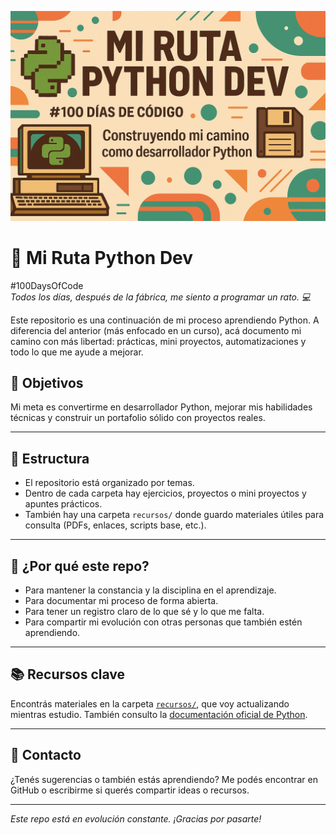 ![Banner](./banner.png)

# 🐍 Mi Ruta Python Dev  
#100DaysOfCode  
*Todos los días, después de la fábrica, me siento a programar un rato. 💻*

Este repositorio es una continuación de mi proceso aprendiendo Python. A diferencia del anterior (más enfocado en un curso), acá documento mi camino con más libertad: prácticas, mini proyectos, automatizaciones y todo lo que me ayude a mejorar.

## 📌 Objetivos

Mi meta es convertirme en desarrollador Python, mejorar mis habilidades técnicas y construir un portafolio sólido con proyectos reales.

---

## 📆 Estructura

- El repositorio está organizado por temas.
- Dentro de cada carpeta hay ejercicios, proyectos o mini proyectos y apuntes prácticos.
- También hay una carpeta `recursos/` donde guardo materiales útiles para consulta (PDFs, enlaces, scripts base, etc.).

---

## 🚀 ¿Por qué este repo?

- Para mantener la constancia y la disciplina en el aprendizaje.
- Para documentar mi proceso de forma abierta.
- Para tener un registro claro de lo que sé y lo que me falta.
- Para compartir mi evolución con otras personas que también estén aprendiendo.

---

## 📚 Recursos clave

Encontrás materiales en la carpeta [`recursos/`](./recursos), que voy actualizando mientras estudio. También consulto la [documentación oficial de Python](https://docs.python.org/es/3/).

---

## 💬 Contacto

¿Tenés sugerencias o también estás aprendiendo? Me podés encontrar en GitHub o escribirme si querés compartir ideas o recursos.

---

*Este repo está en evolución constante. ¡Gracias por pasarte!*